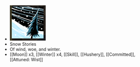- ![image.png](../assets/image_1701101557198_0.png)
- Snow Stories
- Of wind, woe, and winter.
- [[Moon]] x3, [[Winter]] x4, [[Skill]], [[Hushery]], [[Committed]], [[Attuned: Wist]]